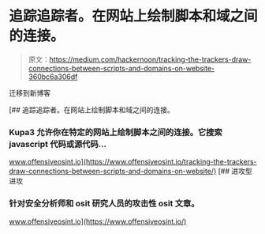 # 追踪追踪者。在网站上绘制脚本和域之间的连接。

> 原文：<https://medium.com/hackernoon/tracking-the-trackers-draw-connections-between-scripts-and-domains-on-website-360bc6a306df>

迁移到新博客

[](https://www.offensiveosint.io/tracking-the-trackers-draw-connections-between-scripts-and-domains-on-website/) [## 追踪追踪者。在网站上绘制脚本和域之间的连接。

### Kupa3 允许你在特定的网站上绘制脚本之间的连接。它搜索 javascript 代码或源代码…

www.offensiveosint.io](https://www.offensiveosint.io/tracking-the-trackers-draw-connections-between-scripts-and-domains-on-website/) [](https://www.offensiveosint.io/) [## 进攻型进攻

### 针对安全分析师和 osit 研究人员的攻击性 osit 文章。

www.offensiveosint.io](https://www.offensiveosint.io/)